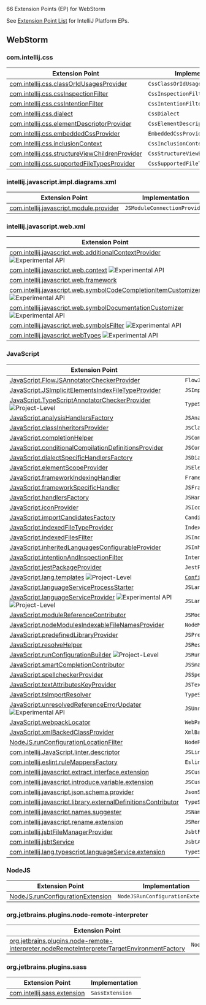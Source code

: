 [//]: # (title: WebStorm Extension Point List)

<!-- Copyright 2000-2021 JetBrains s.r.o. and other contributors. Use of this source code is governed by the Apache 2.0 license that can be found in the LICENSE file. -->

66 Extension Points (EP) for WebStorm

See [Extension Point List](extension_point_list.md) for IntelliJ Platform EPs.

<include src="extension_point_list.md" include-id="ep_list_legend"></include>

## WebStorm

### com.intellij.css

| Extension Point | Implementation |
|-----------------|----------------|
| [com.intellij.css.classOrIdUsagesProvider](https://jb.gg/ipe?extensions=com.intellij.css.classOrIdUsagesProvider) | `CssClassOrIdUsagesProvider` | 
| [com.intellij.css.cssInspectionFilter](https://jb.gg/ipe?extensions=com.intellij.css.cssInspectionFilter) | `CssInspectionFilter` | 
| [com.intellij.css.cssIntentionFilter](https://jb.gg/ipe?extensions=com.intellij.css.cssIntentionFilter) | `CssIntentionFilter` | 
| [com.intellij.css.dialect](https://jb.gg/ipe?extensions=com.intellij.css.dialect) | `CssDialect` | 
| [com.intellij.css.elementDescriptorProvider](https://jb.gg/ipe?extensions=com.intellij.css.elementDescriptorProvider) | `CssElementDescriptorProvider` | 
| [com.intellij.css.embeddedCssProvider](https://jb.gg/ipe?extensions=com.intellij.css.embeddedCssProvider) | `EmbeddedCssProvider` | 
| [com.intellij.css.inclusionContext](https://jb.gg/ipe?extensions=com.intellij.css.inclusionContext) | `CssInclusionContext` | 
| [com.intellij.css.structureViewChildrenProvider](https://jb.gg/ipe?extensions=com.intellij.css.structureViewChildrenProvider) | `CssStructureViewElementsProvider` | 
| [com.intellij.css.supportedFileTypesProvider](https://jb.gg/ipe?extensions=com.intellij.css.supportedFileTypesProvider) | `CssSupportedFileTypesProvider` | 

### intellij.javascript.impl.diagrams.xml

| Extension Point | Implementation |
|-----------------|----------------|
| [com.intellij.javascript.module.provider](https://jb.gg/ipe?extensions=com.intellij.javascript.module.provider) | `JSModuleConnectionProvider` | 

### intellij.javascript.web.xml

| Extension Point | Implementation |
|-----------------|----------------|
| [com.intellij.javascript.web.additionalContextProvider](https://jb.gg/ipe?extensions=com.intellij.javascript.web.additionalContextProvider) ![Experimental API][experimental] | `WebSymbolsAdditionalContextProvider` | 
| [com.intellij.javascript.web.context](https://jb.gg/ipe?extensions=com.intellij.javascript.web.context) ![Experimental API][experimental] | `WebFrameworkContext` | 
| [com.intellij.javascript.web.framework](https://jb.gg/ipe?extensions=com.intellij.javascript.web.framework) | `WebFramework` | 
| [com.intellij.javascript.web.symbolCodeCompletionItemCustomizer](https://jb.gg/ipe?extensions=com.intellij.javascript.web.symbolCodeCompletionItemCustomizer) ![Experimental API][experimental] | `WebSymbolCodeCompletionItemCustomizer` | 
| [com.intellij.javascript.web.symbolDocumentationCustomizer](https://jb.gg/ipe?extensions=com.intellij.javascript.web.symbolDocumentationCustomizer) ![Experimental API][experimental] | `WebSymbolDocumentationCustomizer` | 
| [com.intellij.javascript.web.symbolsFilter](https://jb.gg/ipe?extensions=com.intellij.javascript.web.symbolsFilter) ![Experimental API][experimental] | `WebSymbolsFilter` | 
| [com.intellij.javascript.webTypes](https://jb.gg/ipe?extensions=com.intellij.javascript.webTypes) ![Experimental API][experimental] | `n/a` | 

### JavaScript

| Extension Point | Implementation |
|-----------------|----------------|
| [JavaScript.FlowJSAnnotatorCheckerProvider](https://jb.gg/ipe?extensions=JavaScript.FlowJSAnnotatorCheckerProvider) | `FlowJSAnnotatorCheckerProvider` | 
| [JavaScript.JSImplicitElementsIndexFileTypeProvider](https://jb.gg/ipe?extensions=JavaScript.JSImplicitElementsIndexFileTypeProvider) | `JSImplicitElementsIndexFileTypeProvider` | 
| [JavaScript.TypeScriptAnnotatorCheckerProvider](https://jb.gg/ipe?extensions=JavaScript.TypeScriptAnnotatorCheckerProvider) ![Project-Level][project-level] | `TypeScriptAnnotatorCheckerProvider` | 
| [JavaScript.analysisHandlersFactory](https://jb.gg/ipe?extensions=JavaScript.analysisHandlersFactory) | `JSAnalysisHandlersFactory` | 
| [JavaScript.classInheritorsProvider](https://jb.gg/ipe?extensions=JavaScript.classInheritorsProvider) | `JSClassInheritorsProvider` | 
| [JavaScript.completionHelper](https://jb.gg/ipe?extensions=JavaScript.completionHelper) | `JSCompletionHelper` | 
| [JavaScript.conditionalCompilationDefinitionsProvider](https://jb.gg/ipe?extensions=JavaScript.conditionalCompilationDefinitionsProvider) | `JSConditionalCompilationDefinitionsProvider` | 
| [JavaScript.dialectSpecificHandlersFactory](https://jb.gg/ipe?extensions=JavaScript.dialectSpecificHandlersFactory) | `JSDialectSpecificHandlersFactory` | 
| [JavaScript.elementScopeProvider](https://jb.gg/ipe?extensions=JavaScript.elementScopeProvider) | `JSElementResolveScopeProvider` | 
| [JavaScript.frameworkIndexingHandler](https://jb.gg/ipe?extensions=JavaScript.frameworkIndexingHandler) | `FrameworkIndexingHandler` | 
| [JavaScript.frameworkSpecificHandler](https://jb.gg/ipe?extensions=JavaScript.frameworkSpecificHandler) | `JSFrameworkSpecificHandler` | 
| [JavaScript.handlersFactory](https://jb.gg/ipe?extensions=JavaScript.handlersFactory) | `JSHandlersFactory` | 
| [JavaScript.iconProvider](https://jb.gg/ipe?extensions=JavaScript.iconProvider) | `JSIconProvider` | 
| [JavaScript.importCandidatesFactory](https://jb.gg/ipe?extensions=JavaScript.importCandidatesFactory) | `CandidatesFactory` | 
| [JavaScript.indexedFileTypeProvider](https://jb.gg/ipe?extensions=JavaScript.indexedFileTypeProvider) | `IndexedFileTypeProvider` | 
| [JavaScript.indexedFilesFilter](https://jb.gg/ipe?extensions=JavaScript.indexedFilesFilter) | `JSIndexedFilesFilterProvider` | 
| [JavaScript.inheritedLanguagesConfigurableProvider](https://jb.gg/ipe?extensions=JavaScript.inheritedLanguagesConfigurableProvider) | `JSInheritedLanguagesConfigurableProvider` | 
| [JavaScript.intentionAndInspectionFilter](https://jb.gg/ipe?extensions=JavaScript.intentionAndInspectionFilter) | `IntentionAndInspectionFilter` | 
| [JavaScript.jestPackageProvider](https://jb.gg/ipe?extensions=JavaScript.jestPackageProvider) | `JestPackageProvider` | 
| [JavaScript.lang.templates](https://jb.gg/ipe?extensions=JavaScript.lang.templates) ![Project-Level][project-level] | [`Configurable`](upsource:///platform/platform-api/src/com/intellij/openapi/options/Configurable.java) | 
| [JavaScript.languageServiceProcessStarter](https://jb.gg/ipe?extensions=JavaScript.languageServiceProcessStarter) | `JSLanguageServiceProcessStarter` | 
| [JavaScript.languageServiceProvider](https://jb.gg/ipe?extensions=JavaScript.languageServiceProvider) ![Experimental API][experimental] ![Project-Level][project-level] | `JSLanguageServiceProvider` | 
| [JavaScript.moduleReferenceContributor](https://jb.gg/ipe?extensions=JavaScript.moduleReferenceContributor) | `JSModuleReferenceContributor` | 
| [JavaScript.nodeModulesIndexableFileNamesProvider](https://jb.gg/ipe?extensions=JavaScript.nodeModulesIndexableFileNamesProvider) | `NodeModulesIndexableFileNamesProvider` | 
| [JavaScript.predefinedLibraryProvider](https://jb.gg/ipe?extensions=JavaScript.predefinedLibraryProvider) | `JSPredefinedLibraryProvider` | 
| [JavaScript.resolveHelper](https://jb.gg/ipe?extensions=JavaScript.resolveHelper) | `JSResolveHelper` | 
| [JavaScript.runConfigurationBuilder](https://jb.gg/ipe?extensions=JavaScript.runConfigurationBuilder) ![Project-Level][project-level] | `JSRunConfigurationBuilder` | 
| [JavaScript.smartCompletionContributor](https://jb.gg/ipe?extensions=JavaScript.smartCompletionContributor) | `JSSmartCompletionContributor` | 
| [JavaScript.spellcheckerProvider](https://jb.gg/ipe?extensions=JavaScript.spellcheckerProvider) | `JSSpellcheckerProvider` | 
| [JavaScript.textAttributesKeyProvider](https://jb.gg/ipe?extensions=JavaScript.textAttributesKeyProvider) | `JSTextAttributeKeysProvider` | 
| [JavaScript.tsImportResolver](https://jb.gg/ipe?extensions=JavaScript.tsImportResolver) | `TypeScriptImportsResolverProvider` | 
| [JavaScript.unresolvedReferenceErrorUpdater](https://jb.gg/ipe?extensions=JavaScript.unresolvedReferenceErrorUpdater) ![Experimental API][experimental] | `JSUnresolvedReferenceErrorUpdater` | 
| [JavaScript.webpackLocator](https://jb.gg/ipe?extensions=JavaScript.webpackLocator) | `WebPackConfigLocator` | 
| [JavaScript.xmlBackedClassProvider](https://jb.gg/ipe?extensions=JavaScript.xmlBackedClassProvider) | `XmlBackedJSClassProvider` | 
| [NodeJS.runConfigurationLocationFilter](https://jb.gg/ipe?extensions=NodeJS.runConfigurationLocationFilter) | `NodeRunConfigurationLocationFilter` | 
| [com.intellij.JavaScript.linter.descriptor](https://jb.gg/ipe?extensions=com.intellij.JavaScript.linter.descriptor) | `JSLinterDescriptor` | 
| [com.intellij.eslint.ruleMappersFactory](https://jb.gg/ipe?extensions=com.intellij.eslint.ruleMappersFactory) | `EslintRuleMappersFactory` | 
| [com.intellij.javascript.extract.interface.extension](https://jb.gg/ipe?extensions=com.intellij.javascript.extract.interface.extension) | `JSCustomExtractInterfaceHandler` | 
| [com.intellij.javascript.introduce.variable.extension](https://jb.gg/ipe?extensions=com.intellij.javascript.introduce.variable.extension) | `JSCustomIntroduceVariableHandler` | 
| [com.intellij.javascript.json.schema.provider](https://jb.gg/ipe?extensions=com.intellij.javascript.json.schema.provider) | `JsonSchemaInJavaScriptProvider` | 
| [com.intellij.javascript.library.externalDefinitionsContributor](https://jb.gg/ipe?extensions=com.intellij.javascript.library.externalDefinitionsContributor) | `TypeScriptExternalDefinitionsContributor` | 
| [com.intellij.javascript.names.suggester](https://jb.gg/ipe?extensions=com.intellij.javascript.names.suggester) | `JSNamesSuggester` | 
| [com.intellij.javascript.rename.extension](https://jb.gg/ipe?extensions=com.intellij.javascript.rename.extension) | `JSRenameExtension` | 
| [com.intellij.jsbtFileManagerProvider](https://jb.gg/ipe?extensions=com.intellij.jsbtFileManagerProvider) | `JsbtFileManagerProvider` | 
| [com.intellij.jsbtService](https://jb.gg/ipe?extensions=com.intellij.jsbtService) | `JsbtApplicationService` | 
| [com.intellij.lang.typescript.languageService.extension](https://jb.gg/ipe?extensions=com.intellij.lang.typescript.languageService.extension) | `TypeScriptServiceExtension` | 
           
### NodeJS

| Extension Point | Implementation |
|-----------------|----------------|
| [NodeJS.runConfigurationExtension](https://jb.gg/ipe?extensions=NodeJS.runConfigurationExtension) | `NodeJSRunConfigurationExtension` | 

### org.jetbrains.plugins.node-remote-interpreter

| Extension Point | Implementation |
|-----------------|----------------|
| [org.jetbrains.plugins.node-remote-interpreter.nodeRemoteInterpreterTargetEnvironmentFactory](https://jb.gg/ipe?extensions=org.jetbrains.plugins.node-remote-interpreter.nodeRemoteInterpreterTargetEnvironmentFactory) | `NodeRemoteInterpreterTargetEnvironmentFactory` | 

### org.jetbrains.plugins.sass

| Extension Point | Implementation |
|-----------------|----------------|
| [com.intellij.sass.extension](https://jb.gg/ipe?extensions=com.intellij.sass.extension) | `SassExtension` | 
       
[experimental]: https://img.shields.io/badge/-Experimental_API-red?style=flat-square
[internal]: https://img.shields.io/badge/-Internal_API-red?style=flat-square
[project-level]: https://img.shields.io/badge/-Project--Level-yellow?style=flat-square
[non-dynamic]: https://img.shields.io/badge/-Non--Dynamic-orange?style=flat-square
[deprecated]: https://img.shields.io/badge/-Deprecated-lightgrey?style=flat-square
